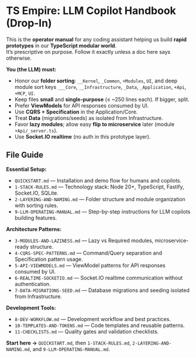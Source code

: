 # TS Empire: LLM Copilot Handbook (Drop‑In)

This is the **operator manual** for any coding assistant helping us build **rapid prototypes** in our **TypeScript modular world**.  
It’s prescriptive on purpose. Follow it exactly unless a doc here says otherwise.

**You (the LLM) must:**
- Honor our **folder sorting**: `__Kernel`, `_Common`, `+Modules`, `UI`, and deep module sort keys `___Core`, `__Infrastructure`, `_Data`, `_Application`, `+Api`, `+MCP`, `UI`.
- Keep files **small** and **single‑purpose** (≤ ~250 lines each). If bigger, split.
- Prefer **ViewModels** for API responses consumed by UI.
- Use **CQRS + Specification** in the Application/Core.
- Treat **Data** (migrations/seeds) as isolated from Infrastructure.
- Favor **lazy modules**; allow easy **flip to microservice** later (module `+Api/_server.ts`).
- Use **Socket.IO realtime** (no auth in this prototype layer).

## File Guide

**Essential Setup:**
- `QUICKSTART.md` — Installation and demo flow for humans and copilots.
- `1-STACK-RULES.md` — Technology stack: Node 20+, TypeScript, Fastify, Socket.IO, SQLite.
- `2-LAYERING-AND-NAMING.md` — Folder structure and module organization with sorting rules.
- `9-LLM-OPERATING-MANUAL.md` — Step-by-step instructions for LLM copilots building features.

**Architecture Patterns:**
- `3-MODULES-AND-LAZINESS.md` — Lazy vs Required modules, microservice-ready structure.
- `4-CQRS-SPEC-PATTERNS.md` — Command/Query separation and Specification pattern usage.
- `5-API-VIEWMODELS.md` — ViewModel patterns for API responses consumed by UI.
- `6-REALTIME-SOCKETIO.md` — Socket.IO realtime communication without authentication.
- `7-DATA-MIGRATIONS-SEED.md` — Database migrations and seeding isolated from Infrastructure.

**Development Tools:**
- `8-DEV-WORKFLOW.md` — Development workflow and best practices.
- `10-TEMPLATES-AND-TOKENS.md` — Code templates and reusable patterns.
- `11-CHECKLISTS.md` — Quality gates and validation checklists.

**Start here →** `QUICKSTART.md`, then `1-STACK-RULES.md`, `2-LAYERING-AND-NAMING.md`, and `9-LLM-OPERATING-MANUAL.md`.
